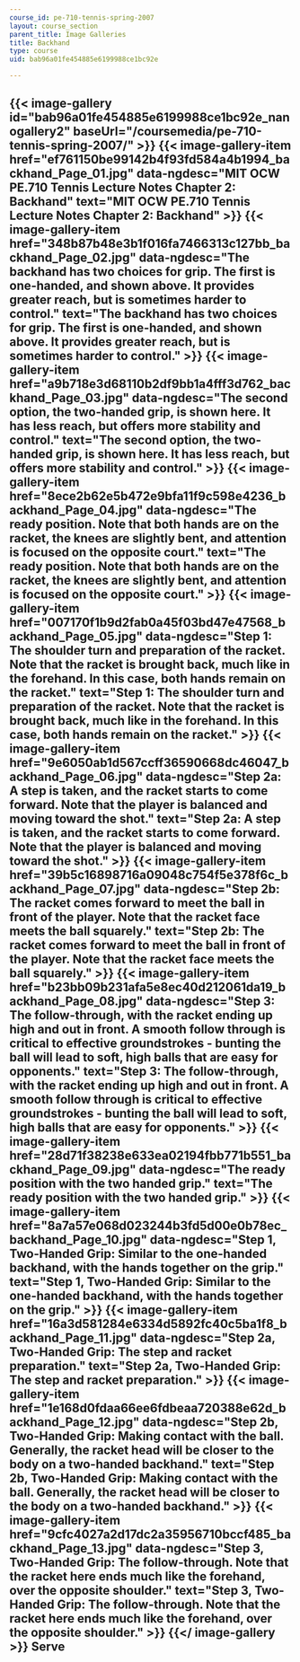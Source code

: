 ```yaml
---
course_id: pe-710-tennis-spring-2007
layout: course_section
parent_title: Image Galleries
title: Backhand
type: course
uid: bab96a01fe454885e6199988ce1bc92e

---
```


{{< image-gallery id="bab96a01fe454885e6199988ce1bc92e_nanogallery2" baseUrl="/coursemedia/pe-710-tennis-spring-2007/" >}}
{{< image-gallery-item href="ef761150be99142b4f93fd584a4b1994_backhand_Page_01.jpg" data-ngdesc="MIT OCW PE.710 Tennis Lecture Notes Chapter 2: Backhand" text="MIT OCW PE.710 Tennis Lecture Notes Chapter 2: Backhand" >}}
{{< image-gallery-item href="348b87b48e3b1f016fa7466313c127bb_backhand_Page_02.jpg" data-ngdesc="The backhand has two choices for grip. The first is one-handed, and shown above. It provides greater reach, but is sometimes harder to control." text="The backhand has two choices for grip. The first is one-handed, and shown above. It provides greater reach, but is sometimes harder to control." >}}
{{< image-gallery-item href="a9b718e3d68110b2df9bb1a4fff3d762_backhand_Page_03.jpg" data-ngdesc="The second option, the two-handed grip, is shown here. It has less reach, but offers more stability and control." text="The second option, the two-handed grip, is shown here. It has less reach, but offers more stability and control." >}}
{{< image-gallery-item href="8ece2b62e5b472e9bfa11f9c598e4236_backhand_Page_04.jpg" data-ngdesc="The ready position. Note that both hands are on the racket, the knees are slightly bent, and attention is focused on the opposite court." text="The ready position. Note that both hands are on the racket, the knees are slightly bent, and attention is focused on the opposite court." >}}
{{< image-gallery-item href="007170f1b9d2fab0a45f03bd47e47568_backhand_Page_05.jpg" data-ngdesc="Step 1: The shoulder turn and preparation of the racket. Note that the racket is brought back, much like in the forehand. In this case, both hands remain on the racket." text="Step 1: The shoulder turn and preparation of the racket. Note that the racket is brought back, much like in the forehand. In this case, both hands remain on the racket." >}}
{{< image-gallery-item href="9e6050ab1d567ccff36590668dc46047_backhand_Page_06.jpg" data-ngdesc="Step 2a: A step is taken, and the racket starts to come forward. Note that the player is balanced and moving toward the shot." text="Step 2a: A step is taken, and the racket starts to come forward. Note that the player is balanced and moving toward the shot." >}}
{{< image-gallery-item href="39b5c16898716a09048c754f5e378f6c_backhand_Page_07.jpg" data-ngdesc="Step 2b: The racket comes forward to meet the ball in front of the player. Note that the racket face meets the ball squarely." text="Step 2b: The racket comes forward to meet the ball in front of the player. Note that the racket face meets the ball squarely." >}}
{{< image-gallery-item href="b23bb09b231afa5e8ec40d212061da19_backhand_Page_08.jpg" data-ngdesc="Step 3: The follow-through, with the racket ending up high and out in front. A smooth follow through is critical to effective groundstrokes - bunting the ball will lead to soft, high balls that are easy for opponents." text="Step 3: The follow-through, with the racket ending up high and out in front. A smooth follow through is critical to effective groundstrokes - bunting the ball will lead to soft, high balls that are easy for opponents." >}}
{{< image-gallery-item href="28d71f38238e633ea02194fbb771b551_backhand_Page_09.jpg" data-ngdesc="The ready position with the two handed grip." text="The ready position with the two handed grip." >}}
{{< image-gallery-item href="8a7a57e068d023244b3fd5d00e0b78ec_backhand_Page_10.jpg" data-ngdesc="Step 1, Two-Handed Grip: Similar to the one-handed backhand, with the hands together on the grip." text="Step 1, Two-Handed Grip: Similar to the one-handed backhand, with the hands together on the grip." >}}
{{< image-gallery-item href="16a3d581284e6334d5892fc40c5ba1f8_backhand_Page_11.jpg" data-ngdesc="Step 2a, Two-Handed Grip: The step and racket preparation." text="Step 2a, Two-Handed Grip: The step and racket preparation." >}}
{{< image-gallery-item href="1e168d0fdaa66ee6fdbeaa720388e62d_backhand_Page_12.jpg" data-ngdesc="Step 2b, Two-Handed Grip: Making contact with the ball. Generally, the racket head will be closer to the body on a two-handed backhand." text="Step 2b, Two-Handed Grip: Making contact with the ball. Generally, the racket head will be closer to the body on a two-handed backhand." >}}
{{< image-gallery-item href="9cfc4027a2d17dc2a35956710bccf485_backhand_Page_13.jpg" data-ngdesc="Step 3, Two-Handed Grip: The follow-through. Note that the racket here ends much like the forehand, over the opposite shoulder." text="Step 3, Two-Handed Grip: The follow-through. Note that the racket here ends much like the forehand, over the opposite shoulder." >}}
{{</ image-gallery >}}
Serve
-----